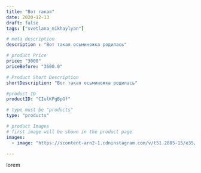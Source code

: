 ```yaml
---
title: "Вот такая"
date: 2020-12-13
draft: false
tags: ["svetlana_mikhaylyan"]

# meta description
description : "Вот такая осьминожка родилась"

# product Price
price: "3000"
priceBefore: "3600.0"

# Product Short Description
shortDescription: "Вот такая осьминожка родилась"

#product ID
productID: "CIulKPgBpGf"

# type must be "products"
type: "products"

# product Images
# first image will be shown in the product page
images:
  - image: "https://scontent-arn2-1.cdninstagram.com/v/t51.2885-15/e35/130589845_230329808599839_7770600956328992777_n.jpg?se=7&tp=1&_nc_ht=scontent-arn2-1.cdninstagram.com&_nc_cat=103&_nc_ohc=rk7_IIaOS9IAX9bgTzU&ccb=7-4&oh=fb0e254fa37f733336179855a5ff638e&oe=608397BC&_nc_sid=86f79a&ig_cache_key=MjQ2MzA2OTQ3Nzc3NzM0Njk3NQ%3D%3D.2-ccb7-4"

---
```

lorem
